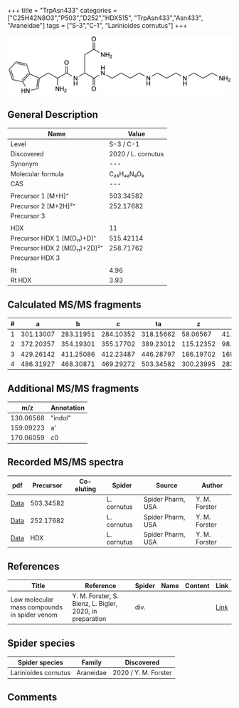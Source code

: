 +++
title = "TrpAsn433"
categories = ["C25H42N8O3","P503","D252","HDX515",
"TrpAsn433","Asn433",
"Araneidae"]
tags = ["S-3","C-1",
"Larinioides cornutus"]
+++

![](/img/TrpAsn433.png)

## General Description

| Name                       | Value              |
|----------------------------|--------------------|
| Level                      | S-3 / C-1          |
| Discovered                 | 2020 / L. cornutus |
| Synonym                    | ---                |
| Molecular formula            | C₂₅H₄₂N₈O₃           |
| CAS                          | ---                  |
|                              |                      |
| Precursor 1 [M+H]⁺           | 503.34582            |
| Precursor 2 [M+2H]²⁺         | 252.17682            |
| Precursor 3                  |                      |
|                              |                      |
| HDX                          | 11                   |
| Precursor HDX 1 [M(D₁₁)+D]⁺   | 515.42114            |
| Precursor HDX 2 [M(D₁₁)+2D]²⁺ | 258.71762            |
| Precursor HDX 3            |                    |
|                            |                    |
| Rt                         | 4.96                   |
| Rt HDX                     | 3.93                   |

## Calculated MS/MS fragments

| # | a         | b         | c         | ta        | z         | y         | tz        |
|---|-----------|-----------|-----------|-----------|-----------|-----------|-----------|
| 1 | 301.13007 | 283.11951 | 284.10352 | 318.15662 | 58.06567 | 41.03912 | 75.09222 |
| 2 | 372.20357 | 354.19301 | 355.17702 | 389.23012 | 115.12352 | 98.09697 | 132.15007 |
| 3 | 429.26142 | 411.25086 | 412.23487 | 446.28797 | 186.19702 | 169.17047 | 203.22357 |
| 4 | 486.31927 | 468.30871 | 469.29272 | 503.34582 | 300.23995 | 283.21340 | 317.26650 |

## Additional MS/MS fragments

| m/z | Annotation |
|-----|------------|
| 130.06568    | "indol"      |
| 159.09223    | a'           |
| 170.06059    | c0           |

## Recorded MS/MS spectra

| pdf                                             | Precursor | Co-eluting | Spider      | Source                       | Author        |
|-------------------------------------------------|-----------|------------|-------------|------------------------------|---------------|
| [Data](/pdf/L-cornutus/503_TrpAsn433_Lc.pdf) | 503.34582 |           | L. cornutus | Spider Pharm, USA | Y. M. Forster |
| [Data](/pdf/L-cornutus/503_TrpAsn433_Lc_2.pdf) | 252.17682 |           | L. cornutus | Spider Pharm, USA | Y. M. Forster |
| [Data](/pdf/L-cornutus/503_TrpAsn433_Lc_HDX.pdf) | HDX |           | L. cornutus | Spider Pharm, USA | Y. M. Forster |


## References

| Title | Reference | Spider | Name | Content | Link |
|-------|-----------|--------|------|---------|------|
| Low molecular mass compounds in spider venom      | Y. M. Forster, S. Bienz, L. Bigler, 2020, in preparation          | div.       |   |   | [Link](unknown) |

## Spider species

| Spider species     | Family     | Discovered           |
|--------------------|------------|----------------------|
| Larinioides cornutus | Araneidae | 2020 / Y. M. Forster |


## Comments